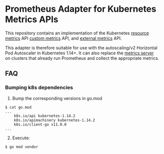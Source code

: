 # Prometheus Adapter for Kubernetes Metrics APIs

This repository contains an implementation of the Kubernetes
[resource metrics](https://github.com/kubernetes/community/blob/master/contributors/design-proposals/instrumentation/resource-metrics-api.md) API
[custom metrics](https://github.com/kubernetes/community/blob/master/contributors/design-proposals/instrumentation/custom-metrics-api.md) API,
and [external metrics](https://github.com/kubernetes/community/blob/master/contributors/design-proposals/instrumentation/external-metrics-api.md) API.

This adapter is therefore suitable for use with the autoscaling/v2 Horizontal Pod Autoscaler in Kubernetes 1.14+.
It can also replace the [metrics server](https://github.com/kubernetes-incubator/metrics-server) on clusters that already run Prometheus and collect the appropriate metrics.

## FAQ

### Bumping k8s dependencies

1. Bump the corresponding versions in go.mod
```
$ cat go.mod
...
	k8s.io/api kubernetes-1.14.2
	k8s.io/apimachinery kubernetes-1.14.2
	k8s.io/client-go v11.0.0
...
```

2. Execute:
```
$ go mod vendor
```
